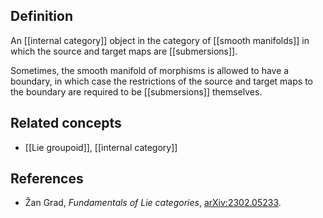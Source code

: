 ## Definition

An [[internal category]] object in the category of [[smooth manifolds]] in which the source and target maps are [[submersions]].

Sometimes, the smooth manifold of morphisms is allowed to have a boundary, in which case the restrictions of the source and target maps to the boundary are required to be [[submersions]] themselves.

## Related concepts

* [[Lie groupoid]], [[internal category]]

## References

* Žan Grad, _Fundamentals of Lie categories_, [arXiv:2302.05233](https://arxiv.org/abs/2302.05233).